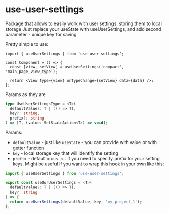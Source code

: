 # use-user-settings

Package that allows to easily work with user settings, storing them to local storage
Just replace your useState with useUserSettings, and add second parameter - unique key for saving

Pretty simple to use:

```tsx
import { useUserSettings } from 'use-user-settings';

const Component = () => {
  const [view, setView] = useUserSettings('compact', 'main_page_view_type');

  return <View type={view} onTypeChange={setView} data={data} />;
};
```

Params as they are

```ts
type UseUserSettingsType = <T>(
  defaultValue?: T | (() => T),
  key?: string,
  prefix?: string
) => [T, (value: SetStateAction<T>) => void];
```

Params:

- `defaultValue` - just like `useState` - you can provide with value or with getter function
- `key` - local storage key that will identify the setting
- `prefix` - default = `uus_p_`. if you need to specify prefix for your setting keys. Might be useful if you want to wrap this hook in your own like this:

```ts
import { useUserSettings } from 'use-user-settings';

export const useOurUserSettings = <T>(
  defaultValue?: T | (() => T),
  key?: string
) => {
  return useUserSettings(defaultValue, key, 'my_project_1');
};
```
